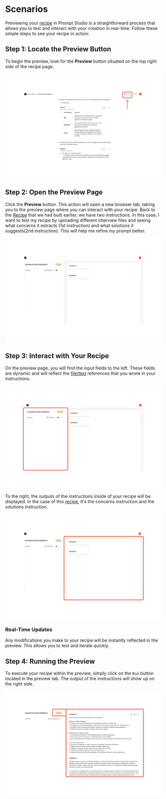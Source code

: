 # Scenarios

Previewing your [recipe](recipe.md) in Prompt Studio is a straightforward process that allows you to test and interact with your creation in real-time. Follow these simple steps to see your recipe in action:

## Step 1: Locate the Preview Button

To begin the preview, look for the **Preview** button situated on the top right side of the recipe page.

![Preview Button Location](./images/click_on_preview.png)

## Step 2: Open the Preview Page

Click the **Preview** button. This action will open a new browser tab, taking you to the preview page where you can interact with your recipe. Back to the [Recipe](instructions#chained-instructions-in-a-recipe) that we had built earlier, we have two instructions. In this case, I want to test my recipe by uploading different interview files and seeing what concerns it extracts (1st instruction) and what solutions it suggests(2nd instruction). This will help me refine my prompt better. 

![Preview Page](./images/preview_page.png)

## Step 3: Interact with Your Recipe

On the preview page, you will find the input fields to the left. These fields are dynamic and will reflect the [file/text](file.md) references that you wrote in your instructions.

![Preview Inputs](./images/preview_inputs.png)

To the right, the outputs of the instructions inside of your recipe will be displayed. In the case of this [recipe](instructions#chained-instructions-in-a-recipe), it's the concerns instruction and the solutions instruction.

![Results Section Placeholder](./images/preview_outputs.png)

### Real-Time Updates

Any modifications you make to your recipe will be instantly reflected in the preview. This allows you to test and iterate quickly.

## Step 4: Running the Preview

To execute your recipe within the preview, simply click on the `Run` button located in the preview tab. The output of the instructions will show up on the right side.

![Run Button Placeholder](./images/run_preview.png)
